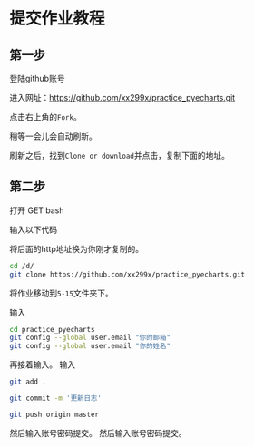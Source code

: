 # 提交作业教程

## 第一步

登陆github账号

进入网址：https://github.com/xx299x/practice_pyecharts.git

点击右上角的`Fork`。

稍等一会儿会自动刷新。

刷新之后，找到`Clone or download`并点击，复制下面的地址。

## 第二步
打开 GET bash 

输入以下代码

将后面的http地址换为你刚才复制的。
```bash
cd /d/
git clone https://github.com/xx299x/practice_pyecharts.git
```

将作业移动到`5-15`文件夹下。

输入
```bash
cd practice_pyecharts
git config --global user.email "你的邮箱"
git config --global user.email "你的姓名"
```
再接着输入。
输入
```bash
git add .

git commit -m '更新日志'

git push origin master
```

然后输入账号密码提交。
然后输入账号密码提交。